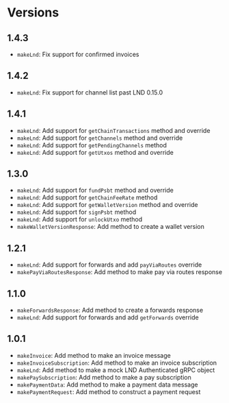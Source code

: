 # Versions

## 1.4.3

- `makeLnd`: Fix support for confirmed invoices

## 1.4.2

- `makeLnd`: Fix support for channel list past LND 0.15.0

## 1.4.1

- `makeLnd`: Add support for `getChainTransactions` method and override
- `makeLnd`: Add support for `getChannels` method and override
- `makeLnd`: Add support for `getPendingChannels` method
- `makeLnd`: Add support for `getUtxos` method and override

## 1.3.0

- `makeLnd`: Add support for `fundPsbt` method and override
- `makeLnd`: Add support for `getChainFeeRate` method
- `makeLnd`: Add support for `getWalletVersion` method and override
- `makeLnd`: Add support for `signPsbt` method
- `makeLnd`: Add support for `unlockUtxo` method
- `makeWalletVersionResponse`: Add method to create a wallet version

## 1.2.1

- `makeLnd`: Add support for forwards and add `payViaRoutes` override
- `makePayViaRoutesResponse`: Add method to make pay via routes response

## 1.1.0

- `makeForwardsResponse`: Add method to create a forwards response
- `makeLnd`: Add support for forwards and add `getForwards` override

## 1.0.1

- `makeInvoice`: Add method to make an invoice message
- `makeInvoiceSubscription`: Add method to make an invoice subscription
- `makeLnd`: Add method to make a mock LND Authenticated gRPC object
- `makePaySubscription`: Add method to make a pay subscription
- `makePaymentData`: Add method to make a payment data message
- `makePaymentRequest`: Add method to construct a payment request
